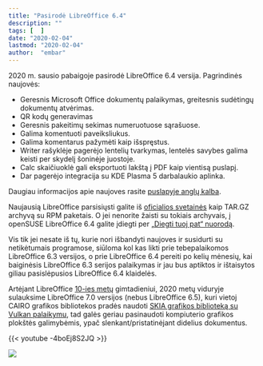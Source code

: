 ```yaml
---
title: "Pasirodė LibreOffice 6.4"
description: ""
tags: [  ]
date: "2020-02-04"
lastmod: "2020-02-04"
author:  "embar"
---
```

2020 m. sausio pabaigoje pasirodė LibreOffice 6.4 versija. Pagrindinės naujovės:

*   Geresnis Microsoft Office dokumentų palaikymas, greitesnis sudėtingų dokumentų atvėrimas.
*   QR kodų generavimas
*   Geresnis pakeitimų sekimas numeruotuose sąrašuose.
*   Galima komentuoti paveiksliukus.
*   Galima komentarus pažymėti kaip išspręstus.
*   Writer rašyklėje pagerėjo lentelių tvarkymas, lentelės savybes galima keisti per skydelį šoninėje juostoje.
*   Calc skaičiuoklė gali eksportuoti lakštą į PDF kaip vientisą puslapį.
*   Dar pagerėjo integracija su KDE Plasma 5 darbalaukio aplinka.

Daugiau informacijos apie naujoves rasite [puslapyje anglų kalba](https://wiki.documentfoundation.org/ReleaseNotes/6.4).

Naujausią LibreOffice parsisiųsti galite iš [oficialios svetainės](https://www.libreoffice.org/download/) kaip TAR.GZ archyvą su RPM paketais. O jei nenorite žaisti su tokiais archyvais, į openSUSE LibreOffice 6.4 galite įdiegti per [„Diegti tuoj pat“ nuorodą](https://www.lietukas.lt/ymp/gauti.php?ymp=LibreOffice64).

Vis tik jei nesate iš tų, kurie nori išbandyti naujoves ir susidurti su netikėtumais programose, siūloma kol kas likti prie tebepalaikomos LibreOffice 6.3 versijos, o prie LibreOffice 6.4 pereiti po kelių mėnesių, kai baiginėsis LibreOffice 6.3 serijos palaikymas ir jau bus aptiktos ir ištaisytos giliau pasislėpusios LibreOffice 6.4 klaidelės.

Artėjant LibreOffice [10-ies metų](https://blog.documentfoundation.org/blog/2019/12/20/10-20-libreoffice-10th-anniversary-in-2020/) gimtadieniui, 2020 metų viduryje sulauksime LibreOffice 7.0 versijos (nebus LibreOffice 6.5), kuri vietoj CAIRO grafikos bibliotekos pradės naudoti [SKIA grafikos biblioteką su Vulkan palaikymu](https://www.phoronix.com/scan.php?page=news_item&px=LibreOffice-7.0-Up-Next), tad galės geriau pasinaudoti kompiuterio grafikos plokštės galimybėmis, ypač slenkant/pristatinėjant didelius dokumentus.

{{< youtube -4boEj8S2JQ >}}

[![](https://blog.documentfoundation.org/wp-content/uploads/2020/02/StarOffice-derivatives.png)](https://blog.documentfoundation.org/wp-content/uploads/2020/02/StarOffice-derivatives.png)

